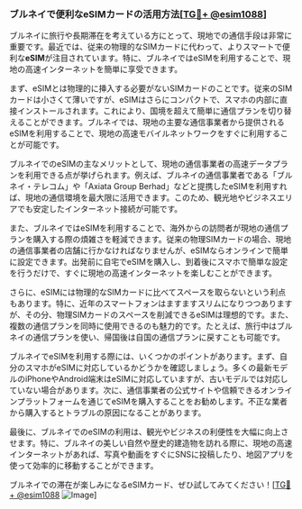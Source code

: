 ### ブルネイで便利なeSIMカードの活用方法[[TG💪+ @esim1088](https://t.me/s/esim1088)]

ブルネイに旅行や長期滞在を考えている方にとって、現地での通信手段は非常に重要です。最近では、従来の物理的なSIMカードに代わって、よりスマートで便利な**eSIM**が注目されています。特に、ブルネイではeSIMを利用することで、現地の高速インターネットを簡単に享受できます。

まず、eSIMとは物理的に挿入する必要がないSIMカードのことです。従来のSIMカードは小さくて薄いですが、eSIMはさらにコンパクトで、スマホの内部に直接インストールされます。これにより、国境を超えて簡単に通信プランを切り替えることができます。ブルネイでは、現地の主要な通信事業者から提供されるeSIMを利用することで、現地の高速モバイルネットワークをすぐに利用することが可能です。

ブルネイでのeSIMの主なメリットとして、現地の通信事業者の高速データプランを利用できる点が挙げられます。例えば、ブルネイの通信事業者である「ブルネイ・テレコム」や「Axiata Group Berhad」などと提携したeSIMを利用すれば、現地の通信環境を最大限に活用できます。このため、観光地やビジネスエリアでも安定したインターネット接続が可能です。

また、ブルネイではeSIMを利用することで、海外からの訪問者が現地の通信プランを購入する際の煩雑さを軽減できます。従来の物理SIMカードの場合、現地の通信事業者の店舗に行かなければなりませんが、eSIMならオンラインで簡単に設定できます。出発前に自宅でeSIMを購入し、到着後にスマホで簡単な設定を行うだけで、すぐに現地の高速インターネットを楽しむことができます。

さらに、eSIMには物理的なSIMカードに比べてスペースを取らないという利点もあります。特に、近年のスマートフォンはますますスリムになりつつありますが、その分、物理SIMカードのスペースを削減できるeSIMは理想的です。また、複数の通信プランを同時に使用できるのも魅力的です。たとえば、旅行中はブルネイの通信プランを使い、帰国後は自国の通信プランに戻すことも可能です。

ブルネイでeSIMを利用する際には、いくつかのポイントがあります。まず、自分のスマホがeSIMに対応しているかどうかを確認しましょう。多くの最新モデルのiPhoneやAndroid端末はeSIMに対応していますが、古いモデルでは対応していない場合があります。次に、通信事業者の公式サイトや信頼できるオンラインプラットフォームを通じてeSIMを購入することをお勧めします。不正な業者から購入するとトラブルの原因になることがあります。

最後に、ブルネイでのeSIMの利用は、観光やビジネスの利便性を大幅に向上させます。特に、ブルネイの美しい自然や歴史的建造物を訪れる際に、現地の高速インターネットがあれば、写真や動画をすぐにSNSに投稿したり、地図アプリを使って効率的に移動することができます。

ブルネイでの滞在が楽しみになるeSIMカード、ぜひ試してみてください！[[TG💪+ @esim1088](https://t.me/s/esim1088) ![Image](https://i.postimg.cc/Y0z9fWf4/image.png)]